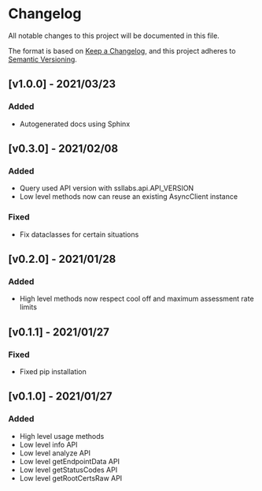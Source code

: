 # Changelog

All notable changes to this project will be documented in this file.

The format is based on [Keep a Changelog](https://keepachangelog.com/en/1.0.0/), and this project adheres to [Semantic Versioning](https://semver.org/spec/v2.0.0.html).

## [v1.0.0] - 2021/03/23

### Added

- Autogenerated docs using Sphinx

## [v0.3.0] - 2021/02/08

### Added

- Query used API version with ssllabs.api.API_VERSION
- Low level methods now can reuse an existing AsyncClient instance

### Fixed

- Fix dataclasses for certain situations

## [v0.2.0] - 2021/01/28

### Added

- High level methods now respect cool off and maximum assessment rate limits

## [v0.1.1] - 2021/01/27

### Fixed

- Fixed pip installation

## [v0.1.0] - 2021/01/27

### Added

- High level usage methods
- Low level info API
- Low level analyze API
- Low level getEndpointData API
- Low level getStatusCodes API
- Low level getRootCertsRaw API

